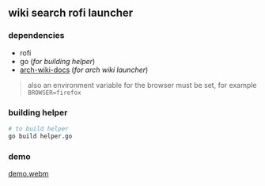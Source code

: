 ## wiki search rofi launcher

### dependencies

- rofi
- go (_for building helper_)
- [arch-wiki-docs](https://archlinux.org/packages/community/any/arch-wiki-docs/) (_for arch wiki launcher_)

> also an environment variable for the browser must be set, for example `BROWSER=firefox`

### building helper

```bash
# to build helper
go build helper.go
```

### demo

[demo.webm](https://user-images.githubusercontent.com/78869105/189954772-29af4b3e-aa1d-4674-a0ae-04b9c4642b5f.webm)
